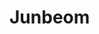 # Junbeom<script type="text/javascript" src="https://www.gstatic.com/charts/loader.js"></script>

<script type="text/javascript">
  google.charts.load("current", {packages:["timeline"]});
  google.charts.setOnLoadCallback(drawChart);
  function drawChart() {

    var container = document.getElementById('example3.1');
    var chart = new google.visualization.Timeline(container);
    var dataTable = new google.visualization.DataTable();
    dataTable.addColumn({ type: 'string', id: 'Position' });
    dataTable.addColumn({ type: 'string', id: 'Name' });
    dataTable.addColumn({ type: 'date', id: 'Start' });
    dataTable.addColumn({ type: 'date', id: 'End' });
    dataTable.addRows([
    [ '1대 태조','태조', new Date(1335, 2, 4), new Date(1392, 2, 4) ],
    [ '1대 태조','재위', new Date(1392, 2, 4), new Date(1398, 2, 4), ],
          [ '2대 정종','정종', new Date(1357, 2, 4),  new Date(1398, 2, 4) ],
          [ '2대 정종','재위', new Date(1398, 2, 4),  new Date(1400, 2, 4) ],
          [ '3대 태종','태종', new Date(1367, 1, 1),  new Date(1400, 2, 3) ],
          [ '3대 태종','재위', new Date(1400, 2, 4),  new Date(1418, 2, 4) ],
          [ '4대 세종','세종', new Date(1397, 2, 4),  new Date(1418, 2, 4) ],
          [ '4대 세종','재위', new Date(1418, 2, 4),  new Date(1450, 2, 4) ],
          [ '5대 문종','문종', new Date(1414, 2, 4),  new Date(1450, 2, 4) ],
          [ '5대 문종','재위', new Date(1450, 2, 4),  new Date(1452, 2, 4) ],
          [ '6대 단종','단종', new Date(1441, 2, 4),  new Date(1452, 2, 4) ],
          [ '6대 단종','재위', new Date(1452, 2, 4),  new Date(1455, 2, 4) ],
          [ '7대 세조','세조', new Date(1417, 2, 4),  new Date(1455, 2, 4) ],
          [ '7대 세조','재위', new Date(1455, 2, 4),  new Date(1468, 2, 4) ],
          [ '8대 예종','에종', new Date(1450, 2, 4),  new Date(1468, 2, 4) ],
          [ '8대 예종','재위', new Date(1468, 2, 4),  new Date(1469, 2, 4) ],
          [ '9대 성종','성종', new Date(1457, 2, 4),  new Date(1469, 2, 4) ],
          [ '9대 성종','재위', new Date(1469, 2, 4),  new Date(1494, 2, 4) ],
          [ '10대 연산군','연산군', new Date(1476, 2, 4),  new Date(1494, 2, 4) ],
          [ '10대 연산군','재위', new Date(1494, 2, 4),  new Date(1506, 2, 4) ],
          [ '11대 중종','중종', new Date(1488, 2, 4),  new Date(1506, 2, 4) ],
          [ '11대 중종','재위', new Date(1506, 2, 4),  new Date(1544, 2, 4) ],
          [ '12대 인종','인종', new Date(1515, 2, 4),  new Date(1544, 2, 4) ],
          [ '12대 인종','재위', new Date(1544, 2, 4),  new Date(1545, 2, 4) ],
          [ '13대 명종','명종', new Date(1534, 2, 4),  new Date(1545, 2, 4) ],
          [ '13대 명종','재위', new Date(1545, 2, 4),  new Date(1567, 2, 4) ],
          [ '14대 선조','선조', new Date(1552, 2, 4),  new Date(1567, 2, 4) ],
          [ '14대 선조','재위', new Date(1567, 2, 4),  new Date(1608, 2, 4) ],
          [ '15대 광해군','광해군', new Date(1575, 2, 4),  new Date(1608, 2, 4) ],
          [ '15대 광해군','재위', new Date(1608, 2, 4),  new Date(1623, 2, 4) ],
          [ '16대 인조','인조', new Date(1595, 2, 4),  new Date(1623, 2, 4) ],
          [ '16대 인조','재위', new Date(1623, 2, 4),  new Date(1649, 2, 4) ],
          [ '17대 효종','효종', new Date(1619, 2, 4),  new Date(1649, 2, 4) ],
          [ '17대 효종','재위', new Date(1649, 2, 4),  new Date(1659, 2, 4) ],
          [ '18대 현종','현종', new Date(1641, 2, 4),  new Date(1659, 2, 4) ],
          [ '18대 현종','재위', new Date(1659, 2, 4),  new Date(1674, 2, 4) ],
          [ '19대 숙종','숙종', new Date(1661, 2, 4),  new Date(1674, 2, 4) ],
          [ '19대 숙종','재위', new Date(1674, 2, 4),  new Date(1720, 2, 4) ],
          [ '20대 경종','경종', new Date(1688, 2, 4),  new Date(1720, 2, 4) ],
          [ '20대 경종','재위', new Date(1720, 2, 4),  new Date(1724, 2, 4) ],
          [ '21대 영조','영조', new Date(1694, 2, 4),  new Date(1724, 2, 4) ],
          [ '21대 영조','재위', new Date(1724, 2, 4),  new Date(1776, 2, 4) ],
          [ '22대 정조','정조', new Date(1752, 2, 4),  new Date(1776, 2, 4) ],
          [ '22대 정조','재위', new Date(1776, 2, 4),  new Date(1800, 2, 4) ],
          [ '23대 순조','순조', new Date(1790, 2, 4),  new Date(1800, 2, 4) ],
          [ '23대 순조','재위', new Date(1800, 2, 4),  new Date(1834, 2, 4) ],
          [ '24대 헌종','현종', new Date(1827, 2, 4),  new Date(1834, 2, 4) ],
          [ '24대 헌종','재위', new Date(1834, 2, 4),  new Date(1849, 2, 4) ],
          [ '25대 철종','철종', new Date(1831, 2, 4),  new Date(1849, 2, 4) ],
          [ '25대 철종','재위', new Date(1849, 2, 4),  new Date(1863, 2, 4) ],
          [ '26대 고종','고종', new Date(1852, 2, 4),  new Date(1863, 2, 4) ],
          [ '26대 고종','재위', new Date(1863, 2, 4),  new Date(1897, 2, 4) ],
          [ '대한제국 1대 고종','고종', new Date(1852, 2, 4),  new Date(1897, 2, 4) ],
          [ '대한제국 2대 순종','순종', new Date(1874, 2, 4),  new Date(1907, 2, 4) ],]);

          var options = {
      colors: ['#123456', 'rgb(66, 133, 244)'],
    };

    chart.draw(dataTable,  options);
  }
</script>

<div id="example3.1" style="height: 100%;"></div>

